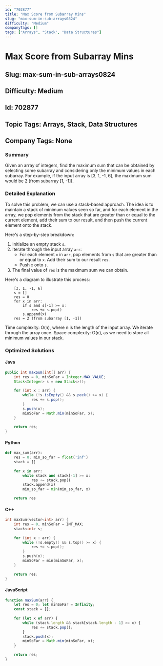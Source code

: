 ```yaml
---
id: "702877"
title: "Max Score from Subarray Mins"
slug: "max-sum-in-sub-arrays0824"
difficulty: "Medium"
companyTags: []
tags: ["Arrays", "Stack", "Data Structures"]
---
```


# Max Score from Subarray Mins
## Slug: max-sum-in-sub-arrays0824
## Difficulty: Medium
## Id: 702877
## Topic Tags: Arrays, Stack, Data Structures
## Company Tags: None

### Summary
Given an array of integers, find the maximum sum that can be obtained by selecting some subarray and considering only the minimum values in each subarray. For example, if the input array is [3, 1, -1, 6], the maximum sum would be 2 (from subarray [1, -1]).

### Detailed Explanation
To solve this problem, we can use a stack-based approach. The idea is to maintain a stack of minimum values seen so far, and for each element in the array, we pop elements from the stack that are greater than or equal to the current element, add their sum to our result, and then push the current element onto the stack.

Here's a step-by-step breakdown:

1. Initialize an empty stack `s`.
2. Iterate through the input array `arr`:
   - For each element `x` in `arr`, pop elements from `s` that are greater than or equal to `x`. Add their sum to our result `res`.
   - Push `x` onto `s`.
3. The final value of `res` is the maximum sum we can obtain.

Here's a diagram to illustrate this process:
```
    [3, 1, -1, 6]
    s = []
    res = 0
    for x in arr:
        if s and s[-1] >= x:
            res += s.pop()
        s.append(x)
    res = 2 (from subarray [1, -1])
```
Time complexity: O(n), where n is the length of the input array. We iterate through the array once.
Space complexity: O(n), as we need to store all minimum values in our stack.

### Optimized Solutions

#### Java
```java
public int maxSum(int[] arr) {
    int res = 0, minSoFar = Integer.MAX_VALUE;
    Stack<Integer> s = new Stack<>();
    
    for (int x : arr) {
        while (!s.isEmpty() && s.peek() >= x) {
            res += s.pop();
        }
        s.push(x);
        minSoFar = Math.min(minSoFar, x);
    }
    
    return res;
}
```

#### Python
```python
def max_sum(arr):
    res = 0; min_so_far = float('inf')
    stack = []
    
    for x in arr:
        while stack and stack[-1] >= x:
            res += stack.pop()
        stack.append(x)
        min_so_far = min(min_so_far, x)
    
    return res
```

#### C++
```cpp
int maxSum(vector<int> arr) {
    int res = 0, minSoFar = INT_MAX;
    stack<int> s;
    
    for (int x : arr) {
        while (!s.empty() && s.top() >= x) {
            res += s.pop();
        }
        s.push(x);
        minSoFar = min(minSoFar, x);
    }
    
    return res;
}
```

#### JavaScript
```javascript
function maxSum(arr) {
    let res = 0; let minSoFar = Infinity;
    const stack = [];
    
    for (let x of arr) {
        while (stack.length && stack[stack.length - 1] >= x) {
            res += stack.pop();
        }
        stack.push(x);
        minSoFar = Math.min(minSoFar, x);
    }
    
    return res;
}
```